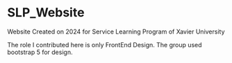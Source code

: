 # SLP_Website
Website Created on 2024 for Service Learning Program of Xavier University

The role I contributed here is only FrontEnd Design.
The group used bootstrap 5 for design.
